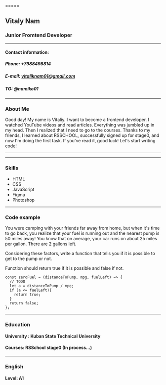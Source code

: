 =====
## Vitaly Nam
### Junior Fromtend Developer
**** 
#### Contact information:
##### Phone: +7988498814
##### E-mail: vitaliknam01@gmail.com
##### TG: @namiko01
****
### About Me
Good day! My name is Vitaliy. I want to become a frontend developer. I watched YouTube videos and read articles. Everything was jumbled up in my head. Then I realized that I need to go to the courses. Thanks to my friends, I learned about RSSCHOOL, successfully signed up for stage0, and now I'm doing the first task. If you've read it, good luck! Let's start writing code!
****
****
### Skills
* HTML
* CSS
* JavaScript
* Figma
* Photoshop
******
### Code example

You were camping with your friends far away from home, but when it's time to go back, you realize that your fuel is running out and the nearest pump is 50 miles away! You know that on average, your car runs on about 25 miles per gallon. There are 2 gallons left.

Considering these factors, write a function that tells you if it is possible to get to the pump or not.

Function should return true if it is possible and false if not.

```
const zeroFuel = (distanceToPump, mpg, fuelLeft) => {
  // TODO
  let a = distanceToPump / mpg;
  if (a <= fuelLeft){
    return true;
  }
  return false;
};
```
*****
### Education
#### University : Kuban State Technical University
#### Courses: RSSchool stage0 (In process...)
*****
### English
#### Level: A1